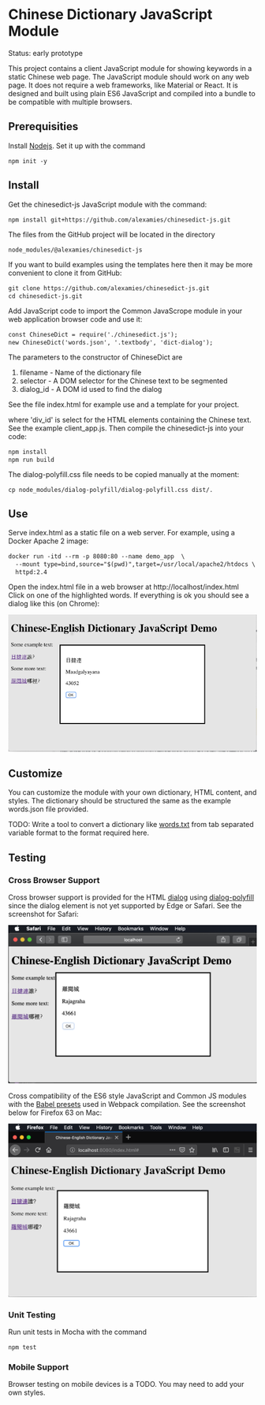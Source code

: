 # Chinese Dictionary JavaScript Module
Status: early prototype

This project contains a client JavaScript module for showing keywords in a
static Chinese web page. The JavaScript module should work on any web page.
It does not require a web frameworks, like Material or React. It is designed
and built using plain ES6 JavaScript and compiled into a bundle to be compatible
with multiple browsers.

## Prerequisities
Install [Nodejs](https://nodejs.org). Set it up with the command

```
npm init -y
```

## Install
Get the chinesedict-js JavaScript module with the command:
```
npm install git+https://github.com/alexamies/chinesedict-js.git
```

The files from the GitHub project will be located in the directory
```
node_modules/@alexamies/chinesedict-js
```

If you want to build examples using the templates here then it may be more
convenient to clone it from GitHub:
```
git clone https://github.com/alexamies/chinesedict-js.git
cd chinesedict-js.git
```

Add JavaScript code to import the Common JavaScrope module in your web
application browser code and use it:
```
const ChineseDict = require('./chinesedict.js');
new ChineseDict('words.json', '.textbody', 'dict-dialog');
```

The parameters to the constructor of ChineseDict are

1. filename - Name of the dictionary file
2. selector - A DOM selector for the Chinese text to be segmented
3. dialog_id - A DOM id used to find the dialog

See the file index.html for example use and a template for your project.

where 'div_id' is select for the HTML elements containing the Chinese text.
See the example client_app.js. Then compile the chinesedict-js into your code:
```
npm install
npm run build
```

The dialog-polyfill.css file needs to be copied manually at the moment:
```
cp node_modules/dialog-polyfill/dialog-polyfill.css dist/.
```

## Use
Serve index.html as a static file on a web server. For example, using a Docker
Apache 2 image:
```
docker run -itd --rm -p 8080:80 --name demo_app  \
  --mount type=bind,source="$(pwd)",target=/usr/local/apache2/htdocs \
  httpd:2.4
```
Open the index.html file in a web browser at http://localhost/index.html
Click on one of the highlighted words. If everything is ok you should see a
dialog like this (on Chrome):

<img
src='https://github.com/alexamies/chinesedict-js/blob/master/screenshot.png'/>


## Customize
You can customize the module with your own dictionary, HTML content, and styles.
The dictionary should be structured the same as the example words.json file
provided.

TODO: Write a tool to convert a dictionary like 
[words.txt](https://github.com/alexamies/chinesenotes.com/tree/master/data/words.txt)
from tab separated variable format to the format required here.

## Testing
### Cross Browser Support
Cross browser support is provided for the HTML
[dialog](https://developer.mozilla.org/en-US/docs/Web/HTML/Element/dialog)
using [dialog-polyfill](https://github.com/GoogleChrome/dialog-polyfill) since
the dialog element is not yet supported by Edge or Safari. See the screenshot
for Safari:

<img
src='https://github.com/alexamies/chinesedict-js/blob/master/safari.png'/>

Cross compatibility of the ES6 style JavaScript and Common JS modules with the
[Babel presets](https://babeljs.io/docs/en/presets) used in Webpack compilation.
See the screenshot below for Firefox 63 on Mac:

<img
src='https://github.com/alexamies/chinesedict-js/blob/master/firefox.png'/>

### Unit Testing
Run unit tests in Mocha with the command
```
npm test
```

### Mobile Support
Browser testing on mobile devices is a TODO. You may need to add your own
styles. 

